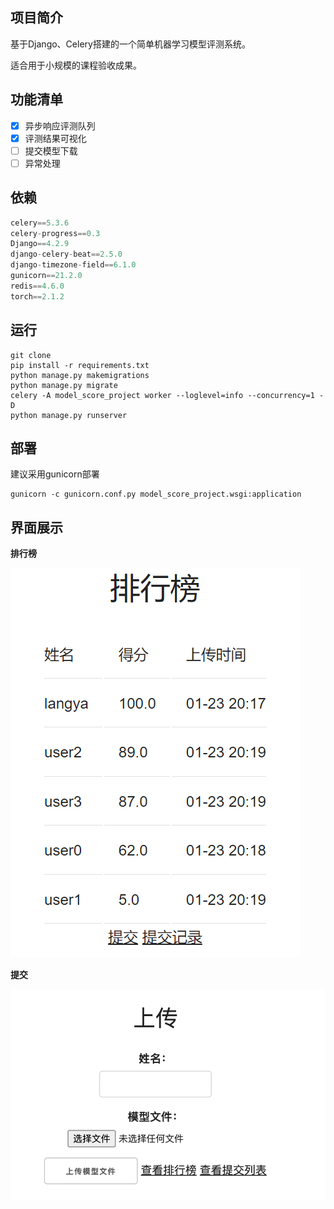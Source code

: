 ## 项目简介

基于Django、Celery搭建的一个简单机器学习模型评测系统。

适合用于小规模的课程验收成果。

## 功能清单
- [X] 异步响应评测队列
- [X] 评测结果可视化
- [ ] 提交模型下载
- [ ] 异常处理
## 依赖
```python
celery==5.3.6  
celery-progress==0.3  
Django==4.2.9  
django-celery-beat==2.5.0  
django-timezone-field==6.1.0  
gunicorn==21.2.0  
redis==4.6.0  
torch==2.1.2
```

## 运行
```shell
git clone
pip install -r requirements.txt
python manage.py makemigrations
python manage.py migrate
celery -A model_score_project worker --loglevel=info --concurrency=1 -D
python manage.py runserver
```

## 部署
建议采用gunicorn部署
```shell
gunicorn -c gunicorn.conf.py model_score_project.wsgi:application
```

## 界面展示
**排行榜**

![ranklist|300](./asset/ranklist.png)

**提交**

![upload|400](./asset/upload.png)
